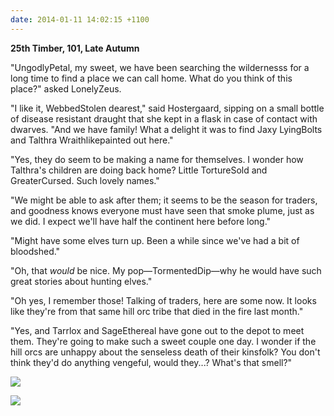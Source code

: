 ```yaml
---
date: 2014-01-11 14:02:15 +1100
---
```


**25th Timber, 101, Late Autumn**

"UngodlyPetal, my sweet, we have been searching the wildernesss for a long time to find a place we can call home. What do you think of this place?" asked LonelyZeus.

"I like it, WebbedStolen dearest," said Hostergaard, sipping on a small bottle of disease resistant draught that she kept in a flask in case of contact with dwarves. "And we have family! What a delight it was to find Jaxy LyingBolts and Talthra Wraithlikepainted out here."

"Yes, they do seem to be making a name for themselves. I wonder how Talthra's children are doing back home? Little TortureSold and GreaterCursed. Such lovely names."

"We might be able to ask after them; it seems to be the season for traders, and goodness knows everyone must have seen that smoke plume, just as we did. I expect we'll have half the continent here before long."

"Might have some elves turn up. Been a while since we've had a bit of bloodshed."

"Oh, that *would* be nice. My pop—TormentedDip—why he would have such great stories about hunting elves."

"Oh yes, I remember those! Talking of traders, here are some now.  It looks like they're from that same hill orc tribe that died in the fire last month."

"Yes, and Tarrlox and SageEthereal have gone out to the depot to meet them. They're going to make such a sweet couple one day.  I wonder if the hill orcs are unhappy about the senseless death of their kinsfolk?  You don't think they'd do anything vengeful, would they...? What's that smell?"

![](http://i.imgur.com/VgIRp1G.png)

![](http://i.imgur.com/5StzVX3.png)
